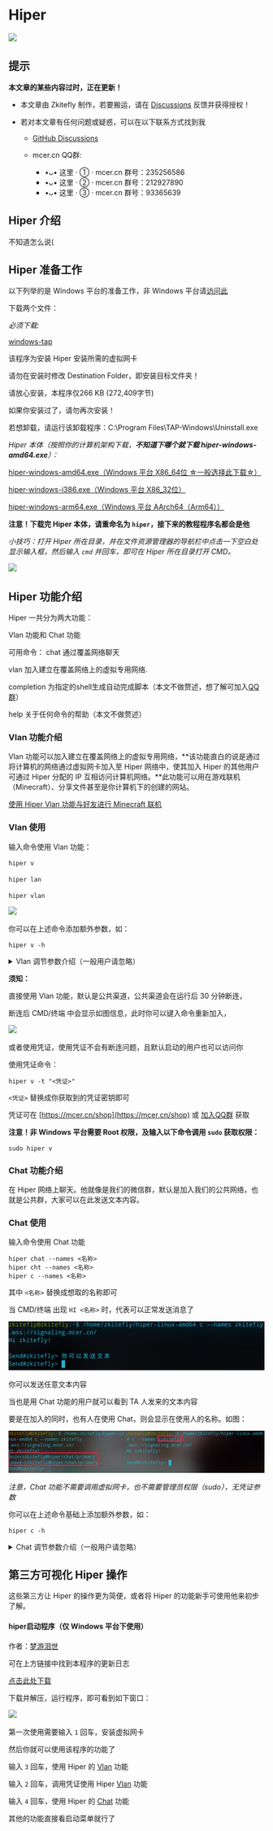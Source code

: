 # Hiper

![](https://gitcode.net/chearlai/hiper-j/-/raw/main/p/1.png)

## 提示

**本文章的某些内容过时，正在更新！**

- 本文章由 Zkitefly 制作，若要搬运，请在 [Discussions](https://github.com/zkitefly/hiper-d/discussions) 反馈并获得授权！

- 若对本文章有任何问题或疑惑，可以在以下联系方式找到我

  - [GitHub Discussions](https://github.com/zkitefly/hiper-d/discussions)

  - mcer.cn QQ群:
    - •ᴗ• 这里 · ① · mcer.cn
       群号：235256586
    - •ᴗ• 这里 · ② · mcer.cn
       群号：212927890
    - •ᴗ• 这里 · ③ · mcer.cn
       群号：93365639

## Hiper 介绍

不知道怎么说(

## Hiper 准备工作

以下列举的是 Windows 平台的准备工作，非 Windows 平台请[访问此](/Hiper准备工作.md)

下载两个文件：

*必须下载:*

[windows-tap](https://gitcode.net/chearlai/f/-/raw/master/d/tap-windows-9.21.2.exe)

该程序为安装 Hiper 安装所需的虚拟网卡

请勿在安装时修改 Destination Folder，即安装目标文件夹！

请放心安装，本程序仅266 KB (272,409字节)

如果你安装过了，请勿再次安装！

若想卸载，请运行该卸载程序：C:\Program Files\TAP-Windows\Uninstall.exe

*Hiper 本体（按照你的计算机架构下载，**不知道下哪个就下载 hiper-windows-amd64.exe**）：*

[hiper-windows-amd64.exe（Windows 平台 X86_64位 ☆一般选择此下载☆）](https://gitcode.net/to/hiper/-/raw/master/hiper-windows-amd64.exe)

[hiper-windows-i386.exe（Windows 平台 X86_32位）](https://gitcode.net/to/hiper/-/raw/master/hiper-windows-i386.exe)

[hiper-windows-arm64.exe（Windows 平台 AArch64（Arm64））](https://gitcode.net/to/hiper/-/raw/master/hiper-windows-arm64.exe)

**注意！下载完 Hiper 本体，请重命名为 `hiper`，接下来的教程程序名都会是他**

*小技巧：打开 Hiper 所在目录，并在文件资源管理器的导航栏中点击一下空白处显示输入框，然后输入 `cmd` 并回车，即可在 Hiper 所在目录打开 CMD。*

![](https://gitcode.net/chearlai/hiper-j/-/raw/main/p/12.gif)

## Hiper 功能介绍

Hiper 一共分为两大功能：

Vlan 功能和 Chat 功能

可用命令：
   chat 通过覆盖网络聊天
   
   vlan 加入建立在覆盖网络上的虚拟专用网络.
   
   completion 为指定的shell生成自动完成脚本（本文不做赘述，想了解可加入[QQ群](#提示)）
   
   help 关于任何命令的帮助（本文不做赘述）

### Vlan 功能介绍

Vlan 功能可以加入建立在覆盖网络上的虚拟专用网络，**该功能直白的说是通过将计算机的网络通过虚拟网卡加入至 Hiper 网络中，使其加入 Hiper 的其他用户可通过 Hiper 分配的 IP 互相访问计算机网络。**此功能可以用在游戏联机（Minecraft）、分享文件甚至是你计算机下的创建的网站。

[使用 Hiper Vlan 功能与好友进行 Minecraft 联机](/playminecraft.md)

### Vlan 使用

输入命令使用 Vlan 功能：

```
hiper v

hiper lan

hiper vlan
```

![](https://gitcode.net/chearlai/hiper-j/-/raw/main/p/13.png)

你可以在上述命令添加额外参数，如：

```
hiper v -h
```

<details>
<summary>Vlan 调节参数介绍（一般用户请忽略）</summary>
<pre><code>
      --community string 要加入的社区 ID（默认为“公共”）
      
      --dev string 给 TAP（虚拟网卡）设备的名称（即 hiper0）（默认是自动生成的；仅在 Linux、macOS 和 Windows 平台下支持）
      
      --force-relay 强制使用中继服务器（默认会自动判断是否使用中继）
      
      -h, --help  Vlan的帮助
      
      --ice 字符串 逗号分隔的 STUN 服务器和中继服务器列表（默认 [stun:stun.the.bb:3478,stun:stun.l.google.com:19302,username:password@turn:120.92.140.174 :3478,wfchat:wfchat@turn:wildfirechat.cn:3478,openrelayproject:openrelayproject@turns:openrelay.metered.ca:443?transport=tcp])
      
      --ips 字符串 以逗号分隔的 IP 网络列表，用于从 TUN 设备声明 IP 地址并提供给 TUN 设备（在 Windows 平台下，仅支持一个 IPv4 和一个 IPv6 地址；在 macOS 平台下，忽略 IPv4 地址）（默认 [6.0 .0.0/7])
      
      --key string 社区的加密密钥（默认为“null”）
      
      --mac 字符串 MAC 地址，提供给 TAP（虚拟网卡）设备（即 3a:f8:de:7b:ef:52）（默认是自动生成的；仅在 Linux 平台下支持）
      
      --parallel int 用于解码帧的线程数（默认 4）
      
      --password string 社区密码（默认为“null”）
      
      --signal-addr string 信令地址（默认“wss://signaling.mcer.cn/”）
      
      --static 尝试静态声明在 --ips 标志中指定的确切 IP，而不是从指定网络中随机选择一个
      
      --timeout duration 等待连接的时间（默认 10 秒）
      
      -t, --token string 用户认证密钥（通过 https://mcer.cn/shop 或在QQ群（在 # 提示 中有提到）里询问获取 token）
</code></pre>
</details>

**须知：**

直接使用 Vlan 功能，默认是公共渠道，公共渠道会在运行后 30 分钟断连，

断连后 CMD/终端 中会显示如图信息，此时你可以键入命令重新加入，

![](https://gitcode.net/chearlai/hiper-j/-/raw/main/p/11.png)

或者使用凭证，使用凭证不会有断连问题，且默认启动的用户也可以访问你

使用凭证命令：
```
hiper v -t "<凭证>" 
```
`<凭证>` 替换成你获取到的凭证密钥即可

凭证可在 [https://mcer.cn/shop](https://mcer.cn/shop) 或 [加入QQ群](#提示) 获取

**注意！非 Windows 平台需要 Root 权限，及输入以下命令调用 `sudo` 获取权限：**

```
sudo hiper v
```

### Chat 功能介绍

在 Hiper 网络上聊天。他就像是我们的微信群，默认是加入我们的公共网络，也就是公共群，大家可以在此发送文本内容。

### Chat 使用

输入命令使用 Chat 功能
```
hiper chat --names <名称>
hiper cht --names <名称>
hiper c --names <名称>
```
其中 `<名称>` 替换成想取的名称即可

当 CMD/终端 出现 `HI <名称>` 时，代表可以正常发送消息了

![](/p/35.png)

你可以发送任意文本内容

当也是用 Chat 功能的用户就可以看到 TA 人发来的文本内容

要是在加入的同时，也有人在使用 Chat，则会显示在使用人的名称。如图：

![](/p/36.png)

*注意，Chat 功能不需要调用虚拟网卡，也不需要管理员权限（sudo），无凭证参数*

你可以在上述命令基础上添加额外参数，如：
```
hiper c -h
```

<details>
<summary>Chat 调节参数介绍（一般用户请忽略）</summary>
<pre><code>
      --channel string 用于协商名称的频道（默认为“hiper/chat/id”）

      --channels 字符串 以逗号分隔的社区中要加入的频道列表（默认 [hiper/chat/primary]）

      --community string 要加入的社区 ID（默认为“public”）

      --force-relay 强制使用中继服务器

      -h, --help 聊天帮助

      --ice 字符串 逗号分隔的 STUN 服务器和中继服务器列表（默认[stun:stun.the.bb:3478,stun:stun.l.google.com:19302,openrelayproject:openrelayproject@turns:openrelay.metered.ca:443?transport=tcp])
      
      --key string 社区的加密密钥（默认为“null”）

      --kicks duration 等待踢的时间（默认 5 秒）

      --names 字符串 逗号分隔的名称列表，尝试从中声明一个

      --password string 社区密码（默认为“null”）

      --signal-addr string 信令地址（默认“wss://signaling.mcer.cn/”）

      --timeout duration 等待连接的时间（默认 10 秒）
</code></pre>
</details>

## 第三方可视化 Hiper 操作

这些第三方让 Hiper 的操作更为简便，或者将 Hiper 的功能新手可使用他来初步了解。

#### hiper启动程序（仅 Windows 平台下使用）

作者：[梦游泪世](https://mcer.cn/circle-people?id=6)

可在上方链接中找到本程序的更新日志

[点击此处下载](https://mcer.cn/circle/491.html)

下载并解压，运行程序，即可看到如下窗口：

![](https://gitcode.net/chearlai/hiper-j/-/raw/main/p/9.png)

第一次使用需要输入 `1` 回车，安装虚拟网卡

然后你就可以使用该程序的功能了

输入 `3` 回车，使用 Hiper 的 [Vlan](#vlan-功能介绍) 功能

输入 `2` 回车，调用凭证使用 Hiper [Vlan](#vlan-功能介绍) 功能

输入 `4` 回车，使用 Hiper 的 [Chat](#chat-功能介绍) 功能 

其他的功能直接看启动菜单就行了


